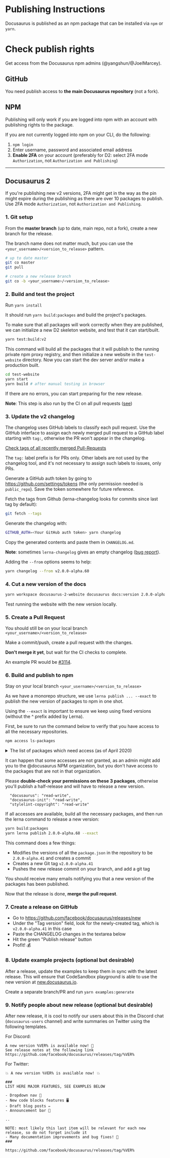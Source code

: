 # Publishing Instructions

Docusaurus is published as an npm package that can be installed via `npm` or `yarn`.

# Check publish rights

Get access from the Docusaurus npm admins (@yangshun/@JoelMarcey).

## GitHub

You need publish access to **the main Docusaurus repository** (not a fork).

## NPM

Publishing will only work if you are logged into npm with an account with publishing rights to the package.

If you are not currently logged into npm on your CLI, do the following:

1. `npm login`
1. Enter username, password and associated email address
1. **Enable 2FA** on your account (preferably for D2: select 2FA mode `Authorization`, not `Authorization and Publishing`)

---

## Docusaurus 2

<!-- TODO: describe the process of hotfix releases -->

If you're publishing new v2 versions, 2FA might get in the way as the pin might expire during the publishing as there are over 10 packages to publish. Use 2FA mode `Authorization`, not `Authorization and Publishing`.

### 1. Git setup

From the **master branch** (up to date, main repo, not a fork), create a new branch for the release.

The branch name does not matter much, but you can use the `<your_username>/<version_to_release>` pattern.

```sh
# up to date master
git co master
git pull

# create a new release branch
git co -b <your_username>/<version_to_release>
```

### 2. Build and test the project

Run `yarn install`

It should run `yarn build:packages` and build the project's packages.

To make sure that all packages will work correctly when they are published, we can initialize a new D2 skeleton website, and test that it can start/built.

```sh
yarn test:build:v2
```

This command will build all the packages that it will publish to the running private npm proxy registry, and then initialize a new website in the `test-website` directory. Now you can start the dev server and/or make a production built.

```sh
cd test-website
yarn start
yarn build # after manual testing in browser
```

If there are no errors, you can start preparing for the new release.

**Note**: This step is also run by the CI on all pull requests ([see](https://github.com/facebook/docusaurus/pull/2954/checks?check_run_id=780871959))

### 3. Update the v2 changelog

The changelog uses GitHub labels to classify each pull request. Use the GitHub interface to assign each newly merged pull request to a GitHub label starting with `tag:`, otherwise the PR won't appear in the changelog.

[Check tags of all recently merged Pull-Requests](https://github.com/facebook/docusaurus/pulls?q=is%3Apr+sort%3Aupdated-desc+is%3Amerged+)

The `tag:` label prefix is for PRs only. Other labels are not used by the changelog tool, and it's not necessary to assign such labels to issues, only PRs.

Generate a GitHub auth token by going to https://github.com/settings/tokens (the only permission needed is `public_repo`). Save the token somewhere for future reference.

Fetch the tags from Github (lerna-changelog looks for commits since last tag by default):

```sh
git fetch --tags
```

Generate the changelog with:

```sh
GITHUB_AUTH=<Your GitHub auth token> yarn changelog
```

Copy the generated contents and paste them in `CHANGELOG.md`.

**Note**: sometimes `lerna-changelog` gives an empty changelog ([bug report](https://github.com/lerna/lerna-changelog/issues/354)).

Adding the `--from` options seems to help:

```sh
yarn changelog --from v2.0.0-alpha.60
```

### 4. Cut a new version of the docs

```sh
yarn workspace docusaurus-2-website docusaurus docs:version 2.0.0-alpha.59
```

Test running the website with the new version locally.

### 5. Create a Pull Request

You should still be on your local branch `<your_username>/<version_to_release>`

Make a commit/push, create a pull request with the changes.

**Don't merge it yet**, but wait for the CI checks to complete.

An example PR would be [#3114](https://github.com/facebook/docusaurus/pull/3114).

### 6. Build and publish to npm

Stay on your local branch `<your_username>/<version_to_release>`

As we have a monorepo structure, we use `lerna publish ... --exact` to publish the new version of packages to npm in one shot.

Using the `--exact` is important to ensure we keep using fixed versions (without the ^ prefix added by Lerna).

First, be sure to run the command below to verify that you have access to all the necessary repositories.

```sh
npm access ls-packages
```

<details>
 <summary>The list of packages which need access (as of April 2020)</summary>
 <pre>
{
  "@docusaurus/plugin-sitemap": "read-write",
  "@docusaurus/mdx-loader": "read-write",
  "@docusaurus/utils": "read-write",
  "@docusaurus/core": "read-write",
  "@docusaurus/plugin-content-blog": "read-write",
  "@docusaurus/plugin-content-docs": "read-write",
  "@docusaurus/plugin-content-pages": "read-write",
  "@docusaurus/preset-classic": "read-write",
  "@docusaurus/theme-search-algolia": "read-write",
  "@docusaurus/theme-classic": "read-write",
  "@docusaurus/theme-live-codeblock": "read-write",
  "@docusaurus/plugin-google-analytics": "read-write",
  "@docusaurus/plugin-google-gtag": "read-write",
  "@docusaurus/init": "read-write",
  "@docusaurus/plugin-content-docs-legacy": "read-write",
  "@docusaurus/plugin-ideal-image": "read-write",
  "@docusaurus/types": "read-write",
  "docusaurus": "read-write",
  "docusaurus-init": "read-write",
  "stylelint-copyright": "read-write"
}
</pre>
</details>

It can happen that some accesses are not granted, as an admin might add you to the @docusaurus NPM organization, but you don't have access to the packages that are not in that organization.

Please **double-check your permissions on these 3 packages**, otherwise you'll publish a half-release and will have to release a new version.

```
  "docusaurus": "read-write",
  "docusaurus-init": "read-write",
  "stylelint-copyright": "read-write"
```

If all accesses are available, build all the necessary packages, and then run the lerna command to release a new version:

```sh
yarn build:packages
yarn lerna publish 2.0.0-alpha.68 --exact
```

This command does a few things:

- Modifies the versions of all the `package.json` in the repository to be `2.0.0-alpha.41` and creates a commit
- Creates a new Git tag `v2.0.0-alpha.41`
- Pushes the new release commit on your branch, and add a git tag

You should receive many emails notifying you that a new version of the packages has been published.

Now that the release is done, **merge the pull request**.

### 7. Create a release on GitHub

- Go to https://github.com/facebook/docusaurus/releases/new
- Under the "Tag version" field, look for the newly-created tag, which is `v2.0.0-alpha.41` in this case
- Paste the CHANGELOG changes in the textarea below
- Hit the green "Publish release" button
- Profit! 💰

### 8. Update example projects (optional but desirable)

After a release, update the examples to keep them in sync with the latest release. This will ensure that CodeSandbox playground is able to use the new version at [new.docusaurus.io](https://new.docusaurus.io).

Create a separate branch/PR and run `yarn examples:generate`

### 9. Notify people about new release (optional but desirable)

After new release, it is cool to notify our users about this in the Discord chat (`docusaurus-users` channel) and write summaries on Twitter using the following templates.

For Discord:

```
A new version %VER% is available now! 🎉
See release notes at the following link https://github.com/facebook/docusaurus/releases/tag/%VER%
```

For Twitter:

```
💥 A new version %VER% is available now! 💥

###
LIST HERE MAJOR FEATURES, SEE EXAMPLES BELOW

- Dropdown nav 🔗
- New code blocks features 🖥️
- Draft blog posts ✏️
- Announcement bar 📢

..

NOTE: most likely this last item will be relevant for each new release, so do not forget include it
- Many documentation improvements and bug fixes! 🐛
###

https://github.com/facebook/docusaurus/releases/tag/%VER%
```
